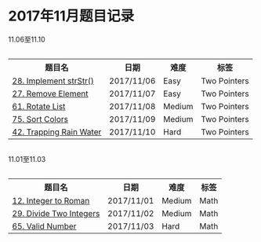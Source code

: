 # 2017年11月题目记录

11.06至11.10

<div style="overflow-x: auto; width:100%;text-align:center;">
<table>  
    <tr>
        <th>题目名</th>
        <th>日期</th>
        <th>难度</th>
        <th>标签</th>
    </tr>
    <tr>  
        <td><a href="https://leetcode.com/problems/implement-strstr/description/">28. Implement strStr()</a></td>  
        <td>2017/11/06</td>  
        <td>Easy</td>  
        <td>Two Pointers</td>  
    </tr> 
    <tr>  
        <td><a href="https://leetcode.com/problems/remove-element/description/">27. Remove Element</a></td>  
        <td>2017/11/07</td>  
        <td>Easy</td>  
        <td>Two Pointers</td>  
    </tr> 
    <tr>  
        <td><a href="https://leetcode.com/problems/rotate-list/description/">61. Rotate List</a></td>  
        <td>2017/11/08</td>  
        <td>Medium</td>  
        <td>Two Pointers</td>  
    </tr> 
    <tr>  
        <td><a href="https://leetcode.com/problems/sort-colors/description/">75. Sort Colors</a></td>  
        <td>2017/11/09</td>  
        <td>Medium</td>  
        <td>Two Pointers</td>  
    </tr> 
    <tr>  
        <td><a href="https://leetcode.com/problems/trapping-rain-water/description/">42. Trapping Rain Water</a></td>  
        <td>2017/11/10</td>  
        <td>Hard</td>  
        <td>Two Pointers</td>  
    </tr> 
</table> 
</div>

11.01至11.03

<div style="overflow-x: auto; width:100%;text-align:center;">
<table>  
    <tr>
        <th>题目名</th>
        <th>日期</th>
        <th>难度</th>
        <th>标签</th>
    </tr>
    <tr>  
        <td><a href="https://leetcode.com/problems/integer-to-roman/description/">12. Integer to Roman</a></td>  
        <td>2017/11/01</td>  
        <td>Medium</td>  
        <td>Math</td>  
    </tr> 
    <tr>  
        <td><a href="https://leetcode.com/problems/divide-two-integers/description/">29. Divide Two Integers</a></td>  
        <td>2017/11/02</td>  
        <td>Medium</td>  
        <td>Math</td>  
    </tr> 
    <tr>  
        <td><a href="https://leetcode.com/problems/valid-number/description/">65. Valid Number</a></td>  
        <td>2017/11/03</td>  
        <td>Hard</td>  
        <td>Math</td>  
    </tr> 
</table> 
</div>